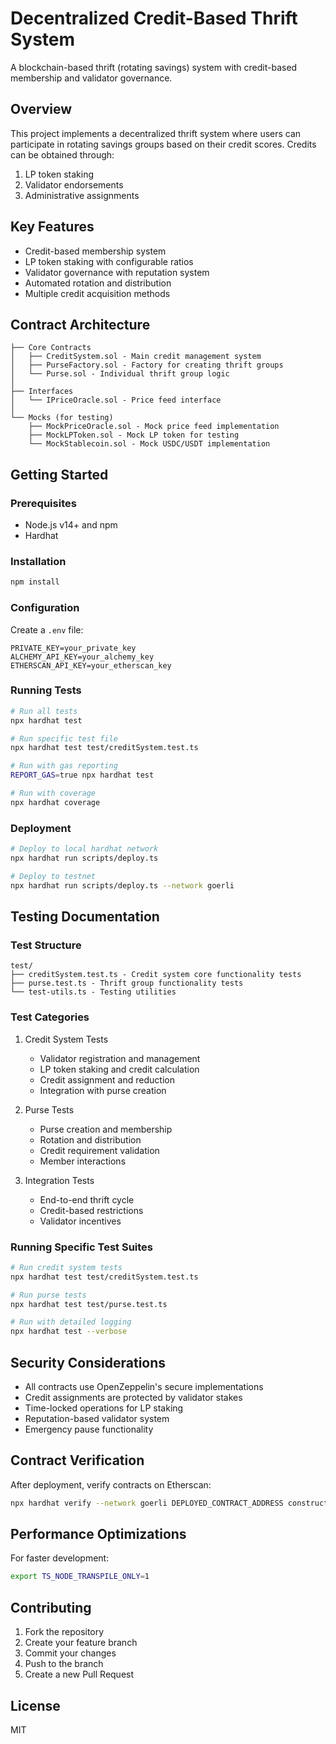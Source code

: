 # Decentralized Credit-Based Thrift System

A blockchain-based thrift (rotating savings) system with credit-based membership and validator governance.

## Overview

This project implements a decentralized thrift system where users can participate in rotating savings groups based on their credit scores. Credits can be obtained through:
1. LP token staking
2. Validator endorsements
3. Administrative assignments

## Key Features

- Credit-based membership system
- LP token staking with configurable ratios
- Validator governance with reputation system
- Automated rotation and distribution
- Multiple credit acquisition methods

## Contract Architecture

```
├── Core Contracts
│   ├── CreditSystem.sol - Main credit management system
│   ├── PurseFactory.sol - Factory for creating thrift groups
│   └── Purse.sol - Individual thrift group logic
│
├── Interfaces
│   └── IPriceOracle.sol - Price feed interface
│
└── Mocks (for testing)
    ├── MockPriceOracle.sol - Mock price feed implementation
    ├── MockLPToken.sol - Mock LP token for testing
    └── MockStablecoin.sol - Mock USDC/USDT implementation
```

## Getting Started

### Prerequisites

- Node.js v14+ and npm
- Hardhat

### Installation

```bash
npm install
```

### Configuration

Create a `.env` file:

```env
PRIVATE_KEY=your_private_key
ALCHEMY_API_KEY=your_alchemy_key
ETHERSCAN_API_KEY=your_etherscan_key
```

### Running Tests

```bash
# Run all tests
npx hardhat test

# Run specific test file
npx hardhat test test/creditSystem.test.ts

# Run with gas reporting
REPORT_GAS=true npx hardhat test

# Run with coverage
npx hardhat coverage
```

### Deployment

```bash
# Deploy to local hardhat network
npx hardhat run scripts/deploy.ts

# Deploy to testnet
npx hardhat run scripts/deploy.ts --network goerli
```

## Testing Documentation

### Test Structure

```
test/
├── creditSystem.test.ts - Credit system core functionality tests
├── purse.test.ts - Thrift group functionality tests
└── test-utils.ts - Testing utilities
```

### Test Categories

1. Credit System Tests
   - Validator registration and management
   - LP token staking and credit calculation
   - Credit assignment and reduction
   - Integration with purse creation

2. Purse Tests
   - Purse creation and membership
   - Rotation and distribution
   - Credit requirement validation
   - Member interactions

3. Integration Tests
   - End-to-end thrift cycle
   - Credit-based restrictions
   - Validator incentives

### Running Specific Test Suites

```bash
# Run credit system tests
npx hardhat test test/creditSystem.test.ts

# Run purse tests
npx hardhat test test/purse.test.ts

# Run with detailed logging
npx hardhat test --verbose
```

## Security Considerations

- All contracts use OpenZeppelin's secure implementations
- Credit assignments are protected by validator stakes
- Time-locked operations for LP staking
- Reputation-based validator system
- Emergency pause functionality

## Contract Verification

After deployment, verify contracts on Etherscan:

```bash
npx hardhat verify --network goerli DEPLOYED_CONTRACT_ADDRESS constructor_argument_1 constructor_argument_2
```

## Performance Optimizations

For faster development:
```bash
export TS_NODE_TRANSPILE_ONLY=1
```

## Contributing

1. Fork the repository
2. Create your feature branch
3. Commit your changes
4. Push to the branch
5. Create a new Pull Request

## License

MIT
